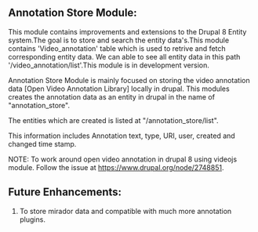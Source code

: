 Annotation Store Module:
------------------------

This module contains improvements and extensions to the Drupal 8 Entity system.The goal is to store and search the entity data's.This module contains 'Video_annotation' table which is used to retrive and fetch corresponding entity data.
We can able to see all entity data in this path '/video_annotation/list'.This module is in development version.

Annotation Store Module is mainly focused on storing the video annotation data [Open Video Annotation Library] locally in drupal.
This modules creates the annotation data as an entity in drupal in the name of "annotation_store".

The entities which are created is listed at "/annotation_store/list".

This information includes Annotation text, type, URI, user, created and changed time stamp.

NOTE: To work around open video annotation in drupal 8 using videojs module. Follow the issue at https://www.drupal.org/node/2748851.

Future Enhancements:
--------------------

1. To store mirador data and compatible with much more annotation
   plugins.
